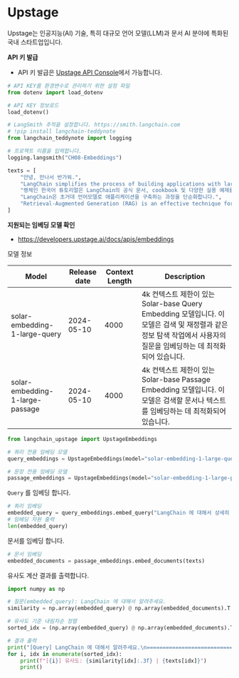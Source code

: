 # Upstage

Upstage는 인공지능(AI) 기술, 특히 대규모 언어 모델(LLM)과 문서 AI 분야에 특화된 국내 스타트업입니다.

**API 키 발급**

- API 키 발급은 [Upstage API Console](https://console.upstage.ai/api-keys)에서 가능합니다.

```python
# API KEY를 환경변수로 관리하기 위한 설정 파일
from dotenv import load_dotenv

# API KEY 정보로드
load_dotenv()
```

```python
# LangSmith 추적을 설정합니다. https://smith.langchain.com
# !pip install langchain-teddynote
from langchain_teddynote import logging

# 프로젝트 이름을 입력합니다.
logging.langsmith("CH08-Embeddings")
```

```python
texts = [
    "안녕, 만나서 반가워.",
    "LangChain simplifies the process of building applications with large language models",
    "랭체인 한국어 튜토리얼은 LangChain의 공식 문서, cookbook 및 다양한 실용 예제를 바탕으로 하여 사용자가 LangChain을 더 쉽고 효과적으로 활용할 수 있도록 구성되어 있습니다. ",
    "LangChain은 초거대 언어모델로 애플리케이션을 구축하는 과정을 단순화합니다.",
    "Retrieval-Augmented Generation (RAG) is an effective technique for improving AI responses."
]
```

**지원되는 임베딩 모델 확인**

- https://developers.upstage.ai/docs/apis/embeddings

모델 정보

| Model                              | Release date | Context Length | Description                                                                                         |
|------------------------------------|--------------|----------------|-----------------------------------------------------------------------------------------------------|
| solar-embedding-1-large-query      | 2024-05-10   | 4000           | 4k 컨텍스트 제한이 있는 Solar-base Query Embedding 모델입니다. 이 모델은 검색 및 재정렬과 같은 정보 탐색 작업에서 사용자의 질문을 임베딩하는 데 최적화되어 있습니다. |
| solar-embedding-1-large-passage    | 2024-05-10   | 4000           | 4k 컨텍스트 제한이 있는 Solar-base Passage Embedding 모델입니다. 이 모델은 검색할 문서나 텍스트를 임베딩하는 데 최적화되어 있습니다.                                           |

```python
from langchain_upstage import UpstageEmbeddings

# 쿼리 전용 임베딩 모델
query_embeddings = UpstageEmbeddings(model="solar-embedding-1-large-query")

# 문장 전용 임베딩 모델
passage_embeddings = UpstageEmbeddings(model="solar-embedding-1-large-passage")
```

`Query` 를 임베딩 합니다.

```python
# 쿼리 임베딩
embedded_query = query_embeddings.embed_query("LangChain 에 대해서 상세히 알려주세요.")
# 임베딩 차원 출력
len(embedded_query)
```

문서를 임베딩 합니다.

```python
# 문서 임베딩
embedded_documents = passage_embeddings.embed_documents(texts)
```

유사도 계산 결과를 출력합니다.

```python
import numpy as np

# 질문(embedded_query): LangChain 에 대해서 알려주세요.
similarity = np.array(embedded_query) @ np.array(embedded_documents).T

# 유사도 기준 내림차순 정렬
sorted_idx = (np.array(embedded_query) @ np.array(embedded_documents).T).argsort()[::-1]

# 결과 출력
print("[Query] LangChain 에 대해서 알려주세요.\n====================================")
for i, idx in enumerate(sorted_idx):
    print(f"[{i}] 유사도: {similarity[idx]:.3f} | {texts[idx]}")
    print()
```


```